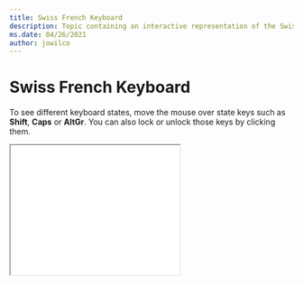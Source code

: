 ```yaml
--- 
title: Swiss French Keyboard 
description: Topic containing an interactive representation of the Swiss French Keyboard 
ms.date: 04/26/2021 
author: jowilco 
--- 
```

 
# Swiss French Keyboard 
 
To see different keyboard states, move the mouse over state keys such as **Shift**, **Caps** or **AltGr**. You can also lock or unlock those keys by clicking them. 
 
<iframe src="kbdsf_2.html" height="230"></iframe> 
